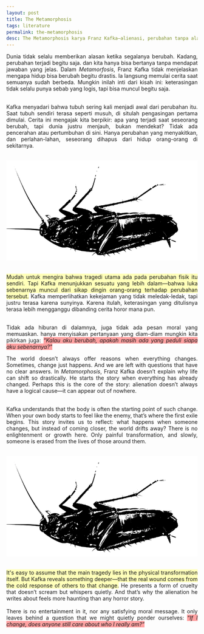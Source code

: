 ```yaml
---
layout: post
title: The Metamorphosis
tags: literature
permalink: the-metamorphosis
desc: The Metamorphosis karya Franz Kafka—alienasi, perubahan tanpa alasan, dan tragedi dari ketidakpedulian.
---
```

<p>
<div style="text-align: justify;" data-lang="id" class="hidden">
Dunia tidak selalu memberikan alasan ketika segalanya berubah. Kadang, perubahan terjadi begitu saja. dan kita hanya
bisa bertanya tanpa mendapat jawaban yang jelas. Dalam <em>Metamorfosis</em>, Franz Kafka tidak menjelaskan mengapa
hidup bisa berubah begitu drastis. Ia langsung memulai cerita saat semuanya sudah berbeda. Mungkin inilah inti dari
kisah ini: keterasingan tidak selalu punya sebab yang logis, tapi bisa muncul begitu saja.
<br><br>

Kafka menyadari bahwa tubuh sering kali menjadi awal dari perubahan itu. Saat tubuh sendiri terasa seperti musuh, di
situlah pengasingan pertama dimulai. Cerita ini mengajak kita berpikir: apa yang terjadi saat seseorang berubah,
tapi dunia justru menjauh, bukan mendekat? Tidak ada pencerahan atau pertumbuhan di sini. Hanya perubahan yang
menyakitkan, dan perlahan-lahan, seseorang dihapus dari hidup orang-orang di sekitarnya.<br><br>

<img src="assets/img/f00389c5191fa9639a8896ae6e444eef248e6cbd932c4b1bd1f8f2f75eef8ca4.webp"
    alt="Metamorphosis" /><br><br>

<span style="background-color: rgb(255, 255, 185);">Mudah untuk mengira bahwa tragedi utama ada pada perubahan fisik
    itu sendiri. Tapi Kafka menunjukkan sesuatu yang lebih dalam—bahwa luka sebenarnya muncul dari sikap dingin
    orang-orang terhadap perubahan tersebut.</span> Kafka memperlihatkan kekejaman yang tidak meledak-ledak, tapi
justru terasa karena sunyinya. Karena itulah, keterasingan yang ditulisnya terasa lebih mengganggu dibanding cerita
horor mana pun.<br><br>

Tidak ada hiburan di dalamnya, juga tidak ada pesan moral yang memuaskan. hanya menyisakan pertanyaan yang diam-diam
mungkin kita pikirkan juga:
<span style="background-color: rgb(255, 161, 161);"><em>“Kalau aku berubah, apakah masih ada yang peduli siapa aku
        sebenarnya?”</em></span>
</div>

<div data-lang="en" style="text-align: justify;">
The world doesn’t always offer reasons when everything changes. Sometimes, change just happens. And we are left with
questions that have no clear answers. In <em>Metamorphosis</em>, Franz Kafka doesn’t explain why life can shift so
drastically. He starts the story when everything has already changed. Perhaps this is the core of the story:
alienation doesn’t always have a logical cause—it can appear out of nowhere.
<br><br>

Kafka understands that the body is often the starting point of such change. When your own body starts to feel like
the enemy, that’s where the first exile begins. This story invites us to reflect: what happens when someone changes,
but instead of coming closer, the world drifts away? There is no enlightenment or growth here. Only painful
transformation, and slowly, someone is erased from the lives of those around them.
<br><br>

<img src="assets/img/f00389c5191fa9639a8896ae6e444eef248e6cbd932c4b1bd1f8f2f75eef8ca4.webp"
    alt="Metamorphosis" /><br><br>

<span style="background-color: rgb(255, 255, 185);">It's easy to assume that the main tragedy lies in the physical
    transformation itself. But Kafka reveals something deeper—that the real wound comes from the cold response of
    others to that change.</span> He presents a form of cruelty that doesn’t scream but whispers quietly. And that’s
why the alienation he writes about feels more haunting than any horror story.
<br><br>
There is no entertainment in it, nor any satisfying moral message. It only leaves behind a question that we might
quietly ponder ourselves:
<span style="background-color: rgb(255, 161, 161);"><em>“If I change, does anyone still care about who I really
        am?”</em></span>
</div>
</p>
